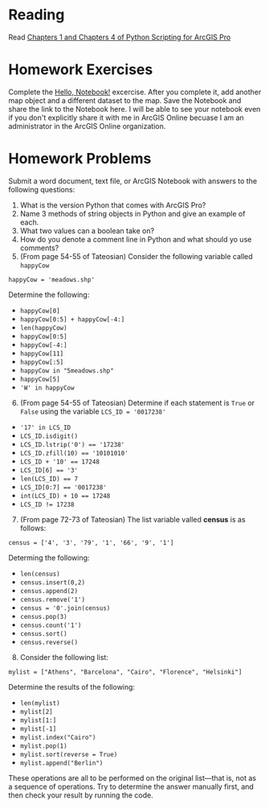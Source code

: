 # Reading
Read [Chapters 1 and Chapters 4 of Python Scripting for ArcGIS Pro](https://esripress.esri.com/display/index.cfm?fuseaction=display&websiteID=384&moduleID=12)


# Homework Exercises
Complete the [Hello, Notebook!](https://www.arcgis.com/home/item.html?id=282e3eb54e844e25b2687d66f59b91be) excercise. After you complete it, add another map object and a different dataset to the map. Save the Notebook and share the link to the Notebook here. I will be able to see your notebook even if you don't explicitly share it with me in ArcGIS Online becuase I am an administrator in the ArcGIS Online organization.

# Homework Problems
Submit a word document, text file, or ArcGIS Notebook with answers to the following questions:

1. What is the version Python that comes with ArcGIS Pro?
2. Name 3 methods of string objects in Python and give an example of each.
3. What two values can a boolean take on?
4. How do you denote a comment line in Python and what should yo use comments?
5. (From page 54-55 of Tateosian) Consider the following variable called ```happyCow```
  
```happyCow = 'meadows.shp'```
  
Determine the following:
  - ```happyCow[0]```
  - ```happyCow[0:5] + happyCow[-4:]```
  - ```len(happyCow)```
  - ```happyCow[0:5]```
  - ```happyCow[-4:]```
  - ```happyCow[11]```
  - ```happyCow[:5]```
  - ```happyCow in "5meadows.shp"```
  - ```happyCow[5]```
  - ```'W' in happyCow```
  
6. (From page 54-55 of Tateosian) Determine if each statement is ```True``` or ```False``` using the variable ```LCS_ID = '0017238'```
  - ```'17' in LCS_ID``` 
  - ```LCS_ID.isdigit()```
  - ```LCS_ID.lstrip('0') == '17238'```
  - ```LCS_ID.zfill(10) == '10101010'```
  - ```LCS_ID + '10' == 17248```
  - ```LCS_ID[6] == '3'```
  - ```len(LCS_ID) == 7```
  - ```LCS_ID[0:7] == '0017238'```
  - ```int(LCS_ID) + 10 == 17248```
  - ```LCS_ID != 17238```
  
7. (From page 72-73 of Tateosian) The list variable valled **census** is as follows:

```census = ['4', '3', '79', '1', '66', '9', '1']```

Determing the following:
- ```len(census)```
- ```census.insert(0,2)```
- ```census.append(2)```
- ```census.remove('1')```
- ```census = '0'.join(census)```
- ```census.pop(3)```
- ```census.count('1')```
- ```census.sort()```
- ```census.reverse()```
  
8. Consider the following list:
  
```mylist = ["Athens", "Barcelona", "Cairo", "Florence", "Helsinki"]```
  
Determine the results of the following:
  - ```len(mylist)```
  - ```mylist[2]```
  - ```mylist[1:]```
  - ```mylist[-1]```
  - ```mylist.index("Cairo")```
  - ```mylist.pop(1)```
  - ```mylist.sort(reverse = True)```
  - ```mylist.append("Berlin")```
    
These operations are all to be performed on the original list—that is, not
as a sequence of operations. Try to determine the answer manually first,
and then check your result by running the code.
  
